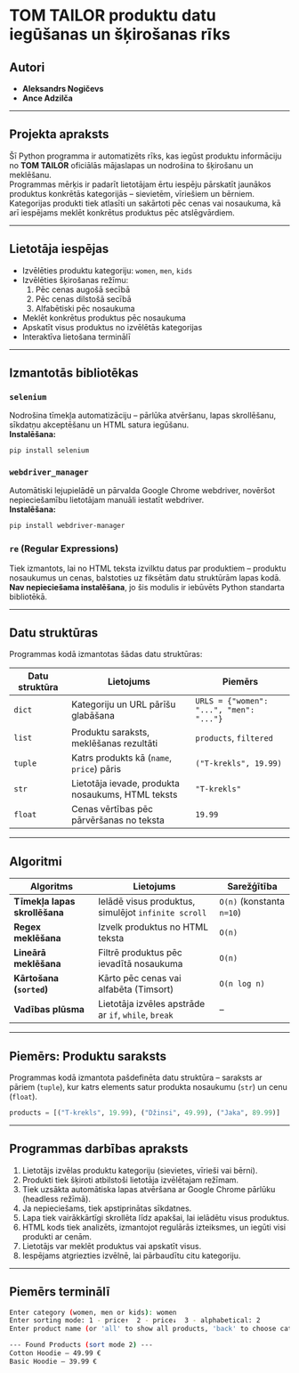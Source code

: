 # TOM TAILOR produktu datu iegūšanas un šķirošanas rīks

## Autori

- **Aleksandrs Nogičevs**
- **Ance Adzilča**

---
## Projekta apraksts

Šī Python programma ir automatizēts rīks, kas iegūst produktu informāciju no **TOM TAILOR** oficiālās mājaslapas un nodrošina to šķirošanu un meklēšanu.  
Programmas mērķis ir padarīt lietotājam ērtu iespēju pārskatīt jaunākos produktus konkrētās kategorijās – sievietēm, vīriešiem un bērniem.  
Kategorijas produkti tiek atlasīti un sakārtoti pēc cenas vai nosaukuma, kā arī iespējams meklēt konkrētus produktus pēc atslēgvārdiem.

---

## Lietotāja iespējas

- Izvēlēties produktu kategoriju: `women`, `men`, `kids`
- Izvēlēties šķirošanas režīmu:
  1. Pēc cenas augošā secībā  
  2. Pēc cenas dilstošā secībā  
  3. Alfabētiski pēc nosaukuma
- Meklēt konkrētus produktus pēc nosaukuma
- Apskatīt visus produktus no izvēlētās kategorijas
- Interaktīva lietošana terminālī

---

## Izmantotās bibliotēkas

### `selenium`
Nodrošina tīmekļa automatizāciju – pārlūka atvēršanu, lapas skrollēšanu, sīkdatņu akceptēšanu un HTML satura iegūšanu.  
**Instalēšana:**  
```bash
pip install selenium
```

### `webdriver_manager`
Automātiski lejupielādē un pārvalda Google Chrome webdriver, novēršot nepieciešamību lietotājam manuāli iestatīt webdriver.  
**Instalēšana:**  
```bash
pip install webdriver-manager
```

### `re` (Regular Expressions)
Tiek izmantots, lai no HTML teksta izvilktu datus par produktiem – produktu nosaukumus un cenas, balstoties uz fiksētām datu struktūrām lapas kodā.  
**Nav nepieciešama instalēšana**, jo šis modulis ir iebūvēts Python standarta bibliotēkā.

---

## Datu struktūras

Programmas kodā izmantotas šādas datu struktūras:

| Datu struktūra | Lietojums                                                           | Piemērs                              |
|----------------|----------------------------------------------------------------------|--------------------------------------|
| `dict`         | Kategoriju un URL pārīšu glabāšana                                   | `URLS = {"women": "...", "men": "..."}` |
| `list`         | Produktu saraksts, meklēšanas rezultāti                              | `products`, `filtered`               |
| `tuple`        | Katrs produkts kā (`name`, `price`) pāris                            | `("T-krekls", 19.99)`                |
| `str`          | Lietotāja ievade, produkta nosaukums, HTML teksts                    | `"T-krekls"`                         |
| `float`        | Cenas vērtības pēc pārvēršanas no teksta                             | `19.99`                              |

---

## Algoritmi

| Algoritms                | Lietojums                                                  | Sarežģītība       |
|--------------------------|-------------------------------------------------------------|-------------------|
| **Tīmekļa lapas skrollēšana** | Ielādē visus produktus, simulējot `infinite scroll`      | `O(n)` (konstanta `n=10`) |
| **Regex meklēšana**      | Izvelk produktus no HTML teksta                            | `O(n)`            |
| **Lineārā meklēšana**    | Filtrē produktus pēc ievadītā nosaukuma                    | `O(n)`            |
| **Kārtošana (`sorted`)** | Kārto pēc cenas vai alfabēta (Timsort)                     | `O(n log n)`      |
| **Vadības plūsma**       | Lietotāja izvēles apstrāde ar `if`, `while`, `break`       | –                 |

---

## Piemērs: Produktu saraksts

Programmas kodā izmantota pašdefinēta datu struktūra – saraksts ar pāriem (`tuple`), kur katrs elements satur produkta nosaukumu (`str`) un cenu (`float`).

```python
products = [("T-krekls", 19.99), ("Džinsi", 49.99), ("Jaka", 89.99)]
```

---

## Programmas darbības apraksts

1. Lietotājs izvēlas produktu kategoriju (sievietes, vīrieši vai bērni).
2. Produkti tiek šķiroti atbilstoši lietotāja izvēlētajam režīmam.
3. Tiek uzsākta automātiska lapas atvēršana ar Google Chrome pārlūku (headless režīmā).
4. Ja nepieciešams, tiek apstiprinātas sīkdatnes.
5. Lapa tiek vairākkārtīgi skrollēta līdz apakšai, lai ielādētu visus produktus.
6. HTML kods tiek analizēts, izmantojot regulārās izteiksmes, un iegūti visi produkti ar cenām.
7. Lietotājs var meklēt produktus vai apskatīt visus.
8. Iespējams atgriezties izvēlnē, lai pārbaudītu citu kategoriju.

---

## Piemērs terminālī

```bash
Enter category (women, men or kids): women
Enter sorting mode: 1 - price↑  2 - price↓  3 - alphabetical: 2
Enter product name (or 'all' to show all products, 'back' to choose category again): hoodie

--- Found Products (sort mode 2) ---
Cotton Hoodie — 49.99 €
Basic Hoodie — 39.99 €
```
